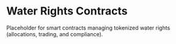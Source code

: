 # Water Rights Contracts

Placeholder for smart contracts managing tokenized water rights (allocations, trading, and compliance).
